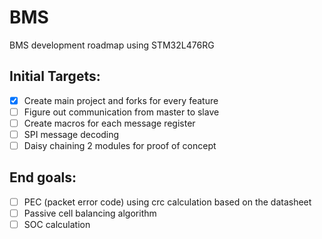 # BMS
BMS development roadmap using STM32L476RG

## Initial Targets:
- [x] Create main project and forks for every feature
- [ ] Figure out communication from master to slave
- [ ] Create macros for each message register
- [ ] SPI message decoding
- [ ] Daisy chaining 2 modules for proof of concept

## End goals:
- [ ] PEC (packet error code) using crc calculation based on the datasheet
- [ ] Passive cell balancing algorithm
- [ ] SOC calculation 
